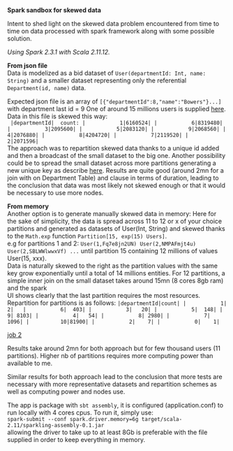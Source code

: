 **Spark sandbox for skewed data**

Intent to shed light on the skewed data problem encountered from time to time 
on data processed with spark framework along with some possible solution.

_Using Spark 2.3.1 with Scala 2.11.12._

**From json file**\
Data is modelized as a bid dataset of `User(departmentId: Int, name: String)`
and a smaller dataset representing only the referential `Department(id, name)` data.

Expected json file is an array of `[{"departmentId":8,"name":"Bowers"}...]` with department last id = 9
One of around 15 millions users is supplied [here](https://drive.google.com/open?id=1yCDV5FiOMKf_h6KFaY86ljTQMSqQhtnI).  
Data in this file is skewed this way:   
`
|departmentId|  count:
|           1|6160524|
|           6|8319480|
|           3|2095600|
|           5|2083120|
|           9|2068560|
|           4|2076880|
|           8|4204720|
|           7|2119520|
|           2|2071596|` \
The approach was to repartition skewed data thanks to a unique id added and then a broadcast of the small 
dataset to the big one. Another possibility could be to spread the small dataset across more partitions generating a new unique key
as describe [here](https://stackoverflow.com/questions/40373577/skewed-dataset-join-in-spark).
Results are quite good (around 2mn for a join with on Department Table) and clause in terms of duration, 
leading to the conclusion that data was most likely not skewed enough or that it would be necessary to use more nodes.

**From memory**\
Another option is to generate manually skewed data in memory:
Here for the sake of simplicity, the data is spread across 11 to 12 or x of your choice partitions and generated as datasets 
of User(Int, String) and skewed thanks to the `Math.exp` function `Partition[15, exp(15) Users]`.\
e.g for partitions 1 and 2: 
`User(1,Fq7e8jn2UN)
 User(2,NMPAFmjt4u)
 User(2,SBLWWlwwxVf)
...`
until partition 15 containing 12 millions of values User(15, xxx).\
Data is naturally skewed to the right as the partition values with the same key
grow exponentially until a total of 14 millions entities.
For 12 partitions, a simple inner join on the small dataset takes around 15mn (8 cores 8gb ram) and the spark \
UI shows clearly that the last partition requires the most resources.
Repartition for partitions is as follows:
`|departmentId|count|
|           1|    2|  
|           6|  403|
|           3|   20|
|           5|  148|
|           9| 8103|
|           4|   54|
|           8| 2980|
|           7| 1096|
|          10|81900|
|           2|    7|
|           0|    1|`

[job 2](https://ibb.co/f8hi29)

Results take around 2mn for both approach but for few thousand users (11 partitions). Higher nb of partitions requires 
more computing power than available to me.

Similar results for both approach lead to the conclusion that more tests are necessary with more representative datasets
and repartition schemes as well as computing power and nodes use.

The app is package with `sbt assembly`, it is configured (application.conf) to run locally with 4 cores cpus.
To run it, simply use: \
`spark-submit --conf spark.driver.memory=6g target/scala-2.11/sparkling-assembly-0.1.jar`   
allowing the driver to take up to at least 8Gb is preferable with the file supplied in order to keep everything in memory.
